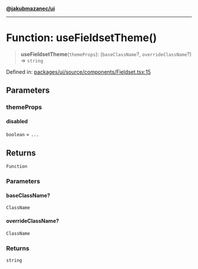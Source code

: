 [**@jakubmazanec/ui**](../README.md)

---

# Function: useFieldsetTheme()

> **useFieldsetTheme**(`themeProps`): (`baseClassName`?, `overrideClassName`?) => `string`

Defined in:
[packages/ui/source/components/Fieldset.tsx:15](https://github.com/jakubmazanec/tools/blob/412167e80a7675933e43d5220a19d05130301e2d/packages/ui/source/components/Fieldset.tsx#L15)

## Parameters

### themeProps

#### disabled

`boolean` = `...`

## Returns

`Function`

### Parameters

#### baseClassName?

`ClassName`

#### overrideClassName?

`ClassName`

### Returns

`string`
